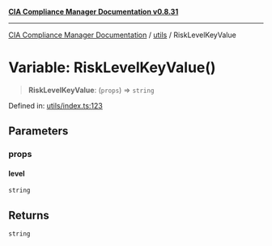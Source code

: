 [**CIA Compliance Manager Documentation v0.8.31**](../../README.md)

***

[CIA Compliance Manager Documentation](../../modules.md) / [utils](../README.md) / RiskLevelKeyValue

# Variable: RiskLevelKeyValue()

> **RiskLevelKeyValue**: (`props`) => `string`

Defined in: [utils/index.ts:123](https://github.com/Hack23/cia-compliance-manager/blob/85c025371255f412469ec0119911b7cb143a6212/src/utils/index.ts#L123)

## Parameters

### props

#### level

`string`

## Returns

`string`
